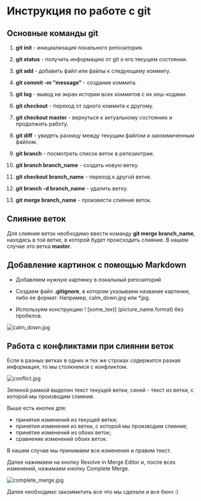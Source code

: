 # Инструкция по работе с git

## Основные команды git

1. **git init** - инициализация локального репозитория.

2. **git status** - получить информацию от git о его текущем состоянии.

3. **git add** - добавить файл или файлы к следующему коммиту.

4. **git commit -m "message"** - создание коммита.

5. **git log** - вывод на экран истории всех коммитов с их хеш-кодами.

6. **git checkout** - переход от одного коммита к другому.

7. **git checkout master** - вернуться к актуальному состоянию и продолжить работу.

8. **git diff** - увидеть разницу между текущим файлом и закоммиченным файлом.

9. **git branch** - посмотреть список веток в репозиотрии.

10. **git branch branch_name** - создать новую ветку.

11. **git checkout branch_name** - переход к другой ветке.

12. **git branch -d branch_name** - удалить ветку.

13. **git merge branch_name** - произвести слияние веток.

## Слияние веток

Для слияния веток необходимо ввести команду **git merge branch_name**, находясь в той ветке, в которой будет происходить слияние. В нашем случае это ветка **master**.

## Добавление картинок с помощью Markdown

* Добавляем нужную картинку в локальный репозиторий

* Создаем файл **.gitignore**, в котором указываем название картинки, либо ее формат. Например, calm_down.jpg или *jpg.

* Используем конструкцию ! [some_text] (picture_name.format) без пробелов.

![calm_down.jpg](calm_down.jpg)

## Работа с конфликтами при слиянии веток

Если в разных ветках в одних и тех же строках содержится разная информация, то мы столкнемся с конфликтом.

![conflict.jpg](conflict.jpg) 

Зеленой рамкой выделен текст текущей ветки, синей - текст из ветки, с которой мы производим слияние.

Выше есть кнопки для:
* принятия изменений из текущей ветки;
* принятия изменения из ветки, с которой мы производим слияние;
* принятие изменений из обоих веток;
* сравнение изменений обоих веток.

В нашем случае мы принимаем все изменения и правим текст. 

Далее нажимаем на кнопку Resolve in Merge Editor и, после всех изменений, нажимаем кнопку Complete Merge. 

![complete_merge.jpg](complete_merge.jpg)

Далее необходимо закоммитить все что мы сделали и все бенч :) 